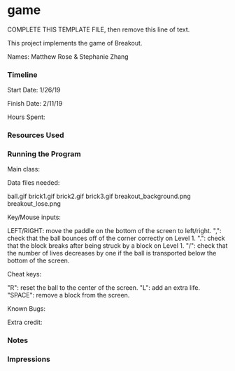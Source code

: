 game
====

COMPLETE THIS TEMPLATE FILE, then remove this line of text.

This project implements the game of Breakout.

Names: Matthew Rose & Stephanie Zhang

### Timeline

Start Date: 1/26/19

Finish Date: 2/11/19

Hours Spent:

### Resources Used



### Running the Program

Main class:

Data files needed:

ball.gif
brick1.gif
brick2.gif
brick3.gif
breakout_background.png
breakout_lose.png

Key/Mouse inputs:

LEFT/RIGHT: move the paddle on the bottom of the screen to left/right.
",": check that the ball bounces off of the corner correctly on Level 1.
".": check that the block breaks after being struck by a block on Level 1.
"/": check that the number of lives decreases by one if the ball is transported below the bottom of the screen.

Cheat keys:

"R": reset the ball to the center of the screen.
"L": add an extra life.
"SPACE": remove a block from the screen.

Known Bugs:

Extra credit:


### Notes


### Impressions

